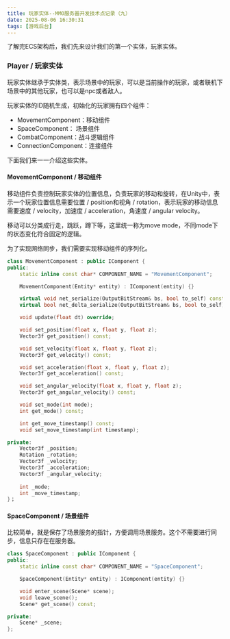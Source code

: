 ```yaml
---
title: 玩家实体--MMO服务器开发技术点记录（九）
date: 2025-08-06 16:30:31
tags: [游戏后台]
---
```


了解完ECS架构后，我们先来设计我们的第一个实体，玩家实体。

### Player / 玩家实体
玩家实体继承于实体类，表示场景中的玩家，可以是当前操作的玩家，或者联机下场景中的其他玩家，也可以是npc或者敌人。

玩家实体的ID随机生成，初始化的玩家拥有四个组件：
- MovementComponent：移动组件
- SpaceComponent： 场景组件
- CombatComponent：战斗逻辑组件
- ConnectionComponent：连接组件

下面我们来一一介绍这些实体。

#### MovementComponent / 移动组件
移动组件负责控制玩家实体的位置信息，负责玩家的移动和旋转，在Unity中，表示一个玩家位置信息需要位置 / position和视角 / rotation，表示玩家的移动信息需要速度 / velocity，加速度 / acceleration，角速度 / angular velocity。

移动可以分类成行走，跳跃，蹲下等，这里统一称为move mode，不同mode下的状态变化符合固定的逻辑。

为了实现网络同步，我们需要实现移动组件的序列化。

```cpp
class MovementComponent : public IComponent {
public:
    static inline const char* COMPONENT_NAME = "MovementComponent";

    MovementComponent(Entity* entity) : IComponent(entity) {}

    virtual void net_serialize(OutputBitStream& bs, bool to_self) const override;
    virtual bool net_delta_serialize(OutputBitStream& bs, bool to_self) override;

    void update(float dt) override;

    void set_position(float x, float y, float z);
    Vector3f get_position() const;

    void set_velocity(float x, float y, float z);
    Vector3f get_velocity() const;

    void set_acceleration(float x, float y, float z);
    Vector3f get_acceleration() const;

    void set_angular_velocity(float x, float y, float z);
    Vector3f get_angular_velocity() const;

    void set_mode(int mode);
    int get_mode() const;

    int get_move_timestamp() const;
    void set_move_timestamp(int timestamp);

private:
    Vector3f _position;
    Rotation _rotation;
    Vector3f _velocity;
    Vector3f _acceleration;
    Vector3f _angular_velocity;
    
    int _mode;
    int _move_timestamp;
}；
```

#### SpaceComponent / 场景组件
比较简单，就是保存了场景服务的指针，方便调用场景服务。这个不需要进行同步，信息只存在在服务器。

```cpp
class SpaceComponent : public IComponent {
public:
    static inline const char* COMPONENT_NAME = "SpaceComponent";

    SpaceComponent(Entity* entity) : IComponent(entity) {}

    void enter_scene(Scene* scene);
    void leave_scene();
    Scene* get_scene() const;

private:
    Scene* _scene;
};
```